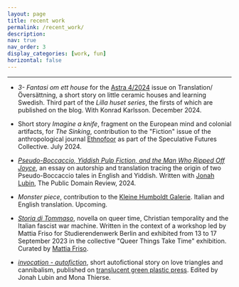 ```yaml
---
layout: page
title: recent work
permalink: /recent_work/
description:
nav: true
nav_order: 3
display_categories: [work, fun]
horizontal: false
---
```


<!-- pages/projects.md -->
---
* *3- Fantasi om ett house* for the [Astra 4/2024](https://www.astra.fi/) issue on Translation/Översättning, a short story on little ceramic houses and learning Swedish. Third part of the _Lilla huset series_, the firsts of which are published on the blog. With Konrad Karlsson. December 2024.
  
* Short story *Imagine a knife*, fragment on the European mind and colonial artifacts, for *The Sinking*,  contribution to the "Fiction" issue of the anthropological journal [Ethnofoor](https://etnofoor.nl/issue/fiction) as part of the Speculative Futures Collective. July 2024. 

* [*Pseudo-Boccaccio, Yiddish Pulp Fiction, and the Man Who Ripped Off Joyce*](https://publicdomainreview.org/essay/pseudo-boccaccio-yiddish-pulp-fiction-and-the-man-who-ripped-off-joyce/), an essay on autorship and translation tracing the origin of two Pseudo-Boccaccio tales in English and Yiddish. Written with [Jonah Lubin](https://jonahlubin.net/), The Public Domain Review, 2024.
  
* *Monster piece*, contribution to the [Kleine Humboldt Galerie](https://www.kleinehumboldtgalerie.de/). Italian and English translation. Upcoming.
 
* [*Storia di Tommaso*](https://marialaurids.net/blog/2024/storia-di-tommaso/), novella on queer time, Christian temporality and the Italian fascist war machine. Written in the context of a workshop led by Mattia Friso for Studierendenwerk Berlin and exhibited from 13 to 17 September 2023 in the collective "Queer Things Take Time" exhibition. Curated by [Mattia Friso](https://mattiafriso.com/).
  
* [*invocation - autofiction*](https://translucentgreenplasticpress.com/invocation-autofiction-1/), short autofictional story on love triangles and cannibalism, published on [translucent green plastic press](https://translucentgreenplasticpress.com/). Edited by Jonah Lubin and Mona Thierse.
